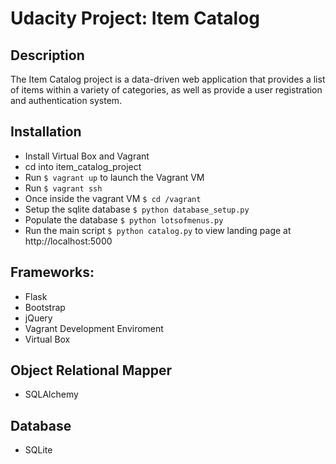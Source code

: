 # Udacity Project: Item Catalog

## Description

The Item Catalog project is a data-driven web application that provides a list of items within a variety of categories, as well as provide a user registration and authentication system.

## Installation

  * Install Virtual Box and Vagrant 
  * cd into item_catalog_project
  * Run `$ vagrant up` to launch the Vagrant VM
  * Run `$ vagrant ssh`
  * Once inside the vagrant VM `$ cd /vagrant`
  * Setup the sqlite database `$ python database_setup.py`
  * Populate the database `$ python lotsofmenus.py`
  * Run the main script `$ python catalog.py` to view landing page at http://localhost:5000 

## Frameworks:

  * Flask
  * Bootstrap
  * jQuery
  * Vagrant Development Enviroment
  * Virtual Box

## Object Relational Mapper
  
  * SQLAlchemy

## Database
  
  * SQLite 
